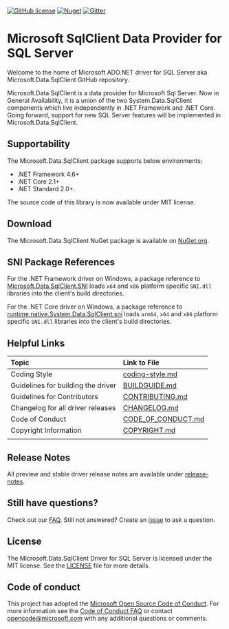 [![GitHub license](https://img.shields.io/badge/license-MIT-blue.svg?style=flat-square)](https://raw.githubusercontent.com/dotnet/sqlclient/master/LICENSE)
[![Nuget](https://img.shields.io/nuget/dt/Microsoft.Data.SqlClient?label=Nuget.org%20Downloads&style=flat-square&color=blue)](https://www.nuget.org/packages/Microsoft.Data.SqlClient)
[![Gitter](https://img.shields.io/gitter/room/badges/shields.svg?style=flat-square&color=blue)](https://gitter.im/Microsoft/mssql-developers)

# Microsoft SqlClient Data Provider for SQL Server

Welcome to the home of Microsoft ADO.NET driver for SQL Server aka Microsoft.Data.SqlClient GitHub repository.

Microsoft.Data.SqlClient is a data provider for Microsoft Sql Server. Now in General Availability, it is a union of the two System.Data.SqlClient components which live independently in .NET Framework and .NET Core. Going forward, support for new SQL Server features will be implemented in Microsoft.Data.SqlClient.

## Supportability
The Microsoft.Data.SqlClient package supports below environments:
- .NET Framework 4.6+
- .NET Core 2.1+
- .NET Standard 2.0+.

The source code of this library is now available under MIT license.

## Download

The Microsoft.Data.SqlClient NuGet package is available on [NuGet.org](https://www.nuget.org/packages/Microsoft.Data.SqlClient/).

## SNI Package References

For the .NET Framework driver on Windows, a package reference to [Microsoft.Data.SqlClient.SNI](https://www.nuget.org/packages/Microsoft.Data.SqlClient.SNI/) loads `x64` and `x86` platform specific `SNI.dll` libraries into the client's build directories.

For the .NET Core driver on Windows, a package reference to [runtime.native.System.Data.SqlClient.sni](https://www.nuget.org/packages/runtime.native.System.Data.SqlClient.sni/) loads `arm64`, `x64` and `x86` platform specific `SNI.dll` libraries into the client's build directories.

## Helpful Links

| Topic | Link to File |
| :---- | :------------- |
| Coding Style | [coding-style.md](coding-style.md) |
| Guidelines for building the driver | [BUILDGUIDE.md](BUILDGUIDE.md) |
| Guidelines for Contributors | [CONTRIBUTING.md](CONTRIBUTING.md) |
| Changelog for all driver releases | [CHANGELOG.md](CHANGELOG.md) |
| Code of Conduct | [CODE_OF_CONDUCT.md](CODE_OF_CONDUCT.md) |
| Copyright Information | [COPYRIGHT.md](COPYRIGHT.md) |
| | |

## Release Notes

All preview and stable driver release notes are available under [release-notes](release-notes).

## Still have questions?

Check out our [FAQ](https://github.com/dotnet/SqlClient/wiki/Frequently-Asked-Questions). Still not answered? Create an [issue](https://github.com/dotnet/SqlClient/issues/new/choose) to ask a question.

## License

The Microsoft.Data.SqlClient Driver for SQL Server is licensed under the MIT license. See the [LICENSE](https://github.com/dotnet/SqlClient/blob/master/LICENSE) file for more details.

## Code of conduct

This project has adopted the [Microsoft Open Source Code of Conduct](https://opensource.microsoft.com/codeofconduct/). For more information see the [Code of Conduct FAQ](https://opensource.microsoft.com/codeofconduct/faq/) or contact [opencode@microsoft.com](mailto:opencode@microsoft.com) with any additional questions or comments.
